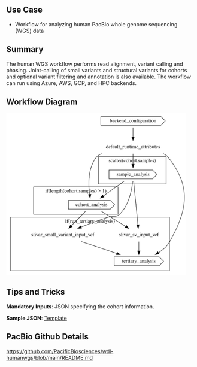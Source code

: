 ## Use Case

- Workflow for analyzing human PacBio whole genome sequencing (WGS) data

## Summary

The human WGS workflow performs read alignment, variant calling and phasing. Joint-calling of small variants and structural variants for cohorts and optional variant filtering and annotation is also available. The workflow can run using Azure, AWS, GCP, and HPC backends.

## Workflow Diagram
<img src="https://raw.githubusercontent.com/PacificBiosciences/HiFi-human-WGS-WDL/main/workflows/main.graphviz.svg" alt="Human WGS workflow diagram" width="480"/>

## Tips and Tricks
**Mandatory Inputs**: JSON specifying the cohort information.

**Sample JSON**: [Template](workflows/input_template.json)

## PacBio Github Details

https://github.com/PacificBiosciences/wdl-humanwgs/blob/main/README.md
